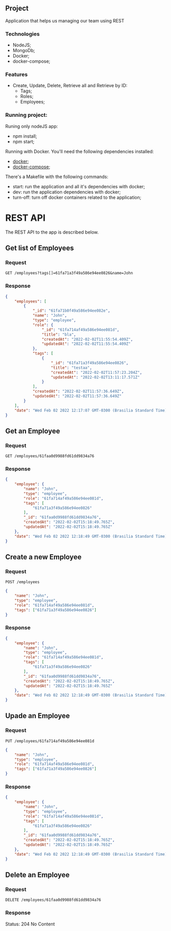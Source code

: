 ## Project
Application that helps us managing our team using REST

### Technologies
- NodeJS;
- MongoDb;
- Docker;
- docker-compose;

### Features
- Create, Update, Delete, Retrieve all and Retrieve by ID:
  - Tags;
  - Roles;
  - Employees;

### Running project:
Runing only nodeJS app:
- npm install;
- npm start;

Running with Docker. You'll need the following dependencies installed:
- [docker](https://docs.docker.com/engine/install/);
- [docker-compose](https://docs.docker.com/compose/install/);

There's a Makefile with the following commands:
- start: run the application and all it's dependencies with docker;
- dev: run the application dependencies with docker;
- turn-off: turn off docker containers related to the application;

# REST API

The REST API to the app is described below.

## Get list of Employees

### Request

`GET /employees?tags[]=61fa71a3f49a586e94ee0826&name=John`

### Response

```json
{
    "employees": [
        {
            "_id": "61fa71b0f49a586e94ee082e",
            "name": "John",
            "type": "employee",
            "role": {
                "_id": "61fa714af49a586e94ee081d",
                "title": "bla",
                "createdAt": "2022-02-02T11:55:54.409Z",
                "updatedAt": "2022-02-02T11:55:54.409Z"
            },
            "tags": [
                {
                    "_id": "61fa71a3f49a586e94ee0826",
                    "title": "testaa",
                    "createdAt": "2022-02-02T11:57:23.204Z",
                    "updatedAt": "2022-02-02T13:11:17.571Z"
                }
            ],
            "createdAt": "2022-02-02T11:57:36.649Z",
            "updatedAt": "2022-02-02T11:57:36.649Z"
        }
    ],
    "date": "Wed Feb 02 2022 12:17:07 GMT-0300 (Brasilia Standard Time)"
}
```

## Get an Employee

### Request

`GET /employees/61faa0d9988fd61dd9834a76`

### Response

```json
{
    "employee": {
        "name": "John",
        "type": "employee",
        "role": "61fa714af49a586e94ee081d",
        "tags": [
            "61fa71a3f49a586e94ee0826"
        ],
        "_id": "61faa0d9988fd61dd9834a76",
        "createdAt": "2022-02-02T15:18:49.765Z",
        "updatedAt": "2022-02-02T15:18:49.765Z"
    },
    "date": "Wed Feb 02 2022 12:18:49 GMT-0300 (Brasilia Standard Time)"
}
```

## Create a new Employee

### Request

`POST /employees`

```json
{
    "name": "John",
    "type": "employee",
    "role": "61fa714af49a586e94ee081d",
    "tags": ["61fa71a3f49a586e94ee0826"]
}
```

### Response

```json
{
    "employee": {
        "name": "John",
        "type": "employee",
        "role": "61fa714af49a586e94ee081d",
        "tags": [
            "61fa71a3f49a586e94ee0826"
        ],
        "_id": "61faa0d9988fd61dd9834a76",
        "createdAt": "2022-02-02T15:18:49.765Z",
        "updatedAt": "2022-02-02T15:18:49.765Z"
    },
    "date": "Wed Feb 02 2022 12:18:49 GMT-0300 (Brasilia Standard Time)"
}
```

## Upade an Employee

### Request

`PUT /employees/61fa714af49a586e94ee081d`

```json
{
    "name": "John",
    "type": "employee",
    "role": "61fa714af49a586e94ee081d",
    "tags": ["61fa71a3f49a586e94ee0826"]
}
```

### Response

```json
{
    "employee": {
        "name": "John",
        "type": "employee",
        "role": "61fa714af49a586e94ee081d",
        "tags": [
            "61fa71a3f49a586e94ee0826"
        ],
        "_id": "61faa0d9988fd61dd9834a76",
        "createdAt": "2022-02-02T15:18:49.765Z",
        "updatedAt": "2022-02-02T15:18:49.765Z"
    },
    "date": "Wed Feb 02 2022 12:18:49 GMT-0300 (Brasilia Standard Time)"
}
```

## Delete an Employee

### Request

`DELETE /employees/61faa0d9988fd61dd9834a76`

### Response

Status: 204 No Content
